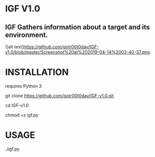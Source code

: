 # IGF V1.0

## IGF Gathers information about a target and its environment.

![alt text]https://github.com/gotr00t0day/IGF-v1.0/blob/master/Screenshot%20at%202019-04-14%2003-40-37.png

# INSTALLATION

requires Python 3

git clone https://github.com/gotr00t0day/IGF-v1.0.git

cd IGF-v1.0

chmod +x igf.py


# USAGE

./igf.py
